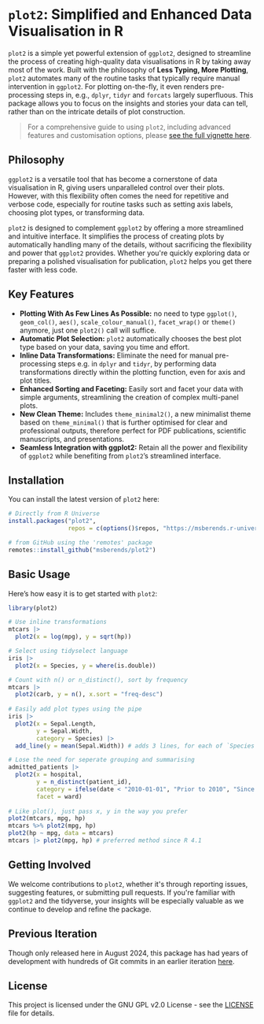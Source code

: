 # `plot2`: Simplified and Enhanced Data Visualisation in R

`plot2` is a simple yet powerful extension of `ggplot2`, designed to streamline the process of creating high-quality data visualisations in R by taking away most of the work. Built with the philosophy of **Less Typing, More Plotting**, `plot2` automates many of the routine tasks that typically require manual intervention in `ggplot2`. For plotting on-the-fly, it even renders pre-processing steps in, e.g., `dplyr`, `tidyr` and `forcats` largely superfluous. This package allows you to focus on the insights and stories your data can tell, rather than on the intricate details of plot construction.

> For a comprehensive guide to using `plot2`, including advanced features and customisation options, please [see the full vignette here](https://msberends.github.io/plot2/articles/plot2.html).

## Philosophy

`ggplot2` is a versatile tool that has become a cornerstone of data visualisation in R, giving users unparalleled control over their plots. However, with this flexibility often comes the need for repetitive and verbose code, especially for routine tasks such as setting axis labels, choosing plot types, or transforming data.

`plot2` is designed to complement `ggplot2` by offering a more streamlined and intuitive interface. It simplifies the process of creating plots by automatically handling many of the details, without sacrificing the flexibility and power that `ggplot2` provides. Whether you're quickly exploring data or preparing a polished visualisation for publication, `plot2` helps you get there faster with less code.

## Key Features

- **Plotting With As Few Lines As Possible:** no need to type `ggplot()`, `geom_col()`, `aes()`, `scale_colour_manual()`, `facet_wrap()` or `theme()` anymore, just one `plot2()` call will suffice.
- **Automatic Plot Selection:** `plot2` automatically chooses the best plot type based on your data, saving you time and effort.
- **Inline Data Transformations:** Eliminate the need for manual pre-processing steps e.g. in `dplyr` and `tidyr`, by performing data transformations directly within the plotting function, even for axis and plot titles.
- **Enhanced Sorting and Faceting:** Easily sort and facet your data with simple arguments, streamlining the creation of complex multi-panel plots.
- **New Clean Theme:** Includes `theme_minimal2()`, a new minimalist theme based on `theme_minimal()` that is further optimised for clear and professional outputs, therefore perfect for PDF publications, scientific manuscripts, and presentations.
- **Seamless Integration with ggplot2:** Retain all the power and flexibility of `ggplot2` while benefiting from `plot2`’s streamlined interface.

## Installation

You can install the latest version of `plot2` here:

```r
# Directly from R Universe
install.packages("plot2",
                 repos = c(options()$repos, "https://msberends.r-universe.dev"))

# from GitHub using the 'remotes' package
remotes::install_github("msberends/plot2")
```

## Basic Usage

Here’s how easy it is to get started with `plot2`:

```r
library(plot2)

# Use inline transformations
mtcars |> 
  plot2(x = log(mpg), y = sqrt(hp))

# Select using tidyselect language
iris |>
  plot2(x = Species, y = where(is.double))

# Count with n() or n_distinct(), sort by frequency
mtcars |> 
  plot2(carb, y = n(), x.sort = "freq-desc")
  
# Easily add plot types using the pipe
iris |>
  plot2(x = Sepal.Length,
        y = Sepal.Width,
        category = Species) |>
  add_line(y = mean(Sepal.Width)) # adds 3 lines, for each of `Species`

# Lose the need for seperate grouping and summarising
admitted_patients |> 
  plot2(x = hospital,
        y = n_distinct(patient_id),
        category = ifelse(date < "2010-01-01", "Prior to 2010", "Since 2010"),
        facet = ward)
      
# Like plot(), just pass x, y in the way you prefer
plot2(mtcars, mpg, hp)
mtcars %>% plot2(mpg, hp)
plot2(hp ~ mpg, data = mtcars)
mtcars |> plot2(mpg, hp) # preferred method since R 4.1

```

## Getting Involved

We welcome contributions to `plot2`, whether it's through reporting issues, suggesting features, or submitting pull requests. If you're familiar with `ggplot2` and the tidyverse, your insights will be especially valuable as we continue to develop and refine the package.

## Previous Iteration

Though only released here in August 2024, this package has had years of development with hundreds of Git commits in an earlier iteration [here](https://github.com/certe-medical-epidemiology/certeplot2).

## License

This project is licensed under the GNU GPL v2.0 License - see the [LICENSE](LICENSE.md) file for details.

